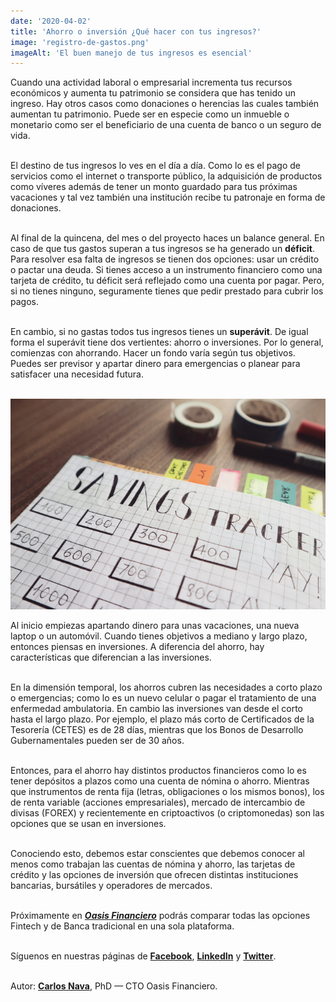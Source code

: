 ```yaml
--- 
date: '2020-04-02' 
title: 'Ahorro o inversión ¿Qué hacer con tus ingresos?' 
image: 'registro-de-gastos.png'
imageAlt: 'El buen manejo de tus ingresos es esencial'
--- 
```


Cuando una actividad laboral o empresarial incrementa tus recursos económicos y aumenta tu patrimonio se considera que has tenido un ingreso. Hay otros casos como donaciones o herencias las cuales también aumentan tu patrimonio. Puede ser en especie como un inmueble o monetario como ser el beneficiario de una cuenta de banco o un seguro de vida. <br/><br/>

El destino de tus ingresos lo ves en el día a día. Como lo es el pago de servicios como el internet o transporte público, la adquisición de productos como víveres además de tener un monto guardado para tus próximas vacaciones y tal vez también una institución recibe tu patronaje en forma de donaciones. <br/><br/>

Al final de la quincena, del mes o del proyecto haces un balance general. En caso de que tus gastos superan a tus ingresos se ha generado un **déficit**. Para resolver esa falta de ingresos se tienen dos opciones: usar un crédito o pactar una deuda. Si tienes acceso a un instrumento financiero como una tarjeta de crédito, tu déficit será reflejado como una cuenta por pagar. Pero, si no tienes ninguno, seguramente tienes que pedir prestado para cubrir los pagos. <br/><br/>

En cambio, si no gastas todos tus ingresos tienes un **superávit**. De igual forma el superávit tiene dos vertientes: ahorro o inversiones. Por lo general, comienzas con ahorrando. Hacer un fondo varía según tus objetivos. Puedes ser previsor y apartar dinero para emergencias o planear para satisfacer una necesidad futura. <br/><br/>

![Llevar a cabo un registro de tus ahorros es sencillo](registro-de-ahorros.png) <br/>

Al inicio empiezas apartando dinero para unas vacaciones, una nueva laptop o un automóvil. Cuando tienes objetivos a mediano y largo plazo, entonces piensas en inversiones. A diferencia del ahorro, hay características que diferencian a las inversiones. <br/><br/>

En la dimensión temporal, los ahorros cubren las necesidades a corto plazo o emergencias; como lo es un nuevo celular o pagar el tratamiento de una enfermedad ambulatoria. En cambio las inversiones van desde el corto hasta el largo plazo. Por ejemplo, el plazo más corto de Certificados de la Tesorería (CETES) es de 28 días, mientras que los Bonos de Desarrollo Gubernamentales pueden ser de 30 años. <br/><br/>

Entonces, para el ahorro hay distintos productos financieros como lo es tener depósitos a plazos como una cuenta de nómina o ahorro. Mientras que instrumentos de renta fija (letras, obligaciones o los mismos bonos), los de renta variable (acciones empresariales), mercado de intercambio de divisas (FOREX) y recientemente en criptoactivos (o criptomonedas) son las opciones que se usan en inversiones. <br/><br/>

Conociendo esto, debemos estar conscientes que debemos conocer al menos como trabajan las cuentas de nómina y ahorro, las tarjetas de crédito y las opciones de inversión que ofrecen distintas instituciones bancarias, bursátiles y operadores de mercados. <br/><br/>

Próximamente en ***[Oasis Financiero](https://www.oasisfinanciero.mx)*** podrás comparar todas las opciones Fintech y de Banca tradicional en una sola plataforma. <br/><br/>

Síguenos en nuestras páginas de **[Facebook](https://facebook.com/oasisfinanciero)**, **[LinkedIn](https://www.linkedin.com/company/oasisfinanciero/)** y **[Twitter](https://twitter.com/oasisfintech)**. <br/><br/>

Autor: **[Carlos Nava](https://www.linkedin.com/in/carlos-navafonseca/)**, PhD — CTO Oasis Financiero.